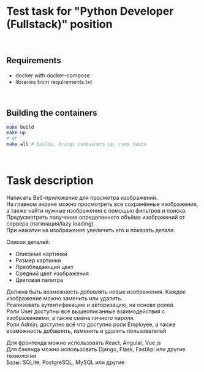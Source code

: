 
# Test task for "Python Developer (Fullstack)" position

<br/>

## Requirements

* docker with docker-compose
* libraries from requirements.txt

<br/>

## Building the containers

```sh
make build
make up
# or
make all # builds, brings containers up, runs tests
```

<br/>

# Task description

Написать Веб-приложение для просмотра изображений.  
На главном экране можно просмотреть все сохранённые изображения, а также найти нужные изображения с помощью фильтров и поиска.  
Предусмотреть получение определенного объёма изображений от сервера (пагинация/lazy loading).  
При нажатии на изображение увеличить его и показать детали.

Список деталей:
* Описание картинки
* Размер картинки
* Преобладающий цвет
* Средний цвет изображения
* Цветовая палитра

Должна быть возможность добавлять новые изображения. Каждое изображение можно заменить или удалить.  
Реализовать аутентификацию и авторизацию, на основе ролей.  
Роли User доступны все вышеописанные взаимодействия с изображениями, а также смена личного пароля.  
Роли Admin, доступно всё что доступно роли Employee, а также возможность добавлять, изменять и удалять пользователей

Для фронтенда можно использовать React, Angular, Vue.js  
Для бэкенда можно использовать Django, Flask, FastApi или другие технологии  
Базы: SQLite, PostgreSQL, MySQL или другие
